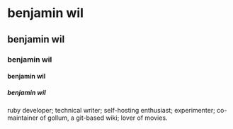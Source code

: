 # benjamin wil
## benjamin wil
### benjamin wil
#### benjamin wil
##### benjamin wil

ruby developer; technical writer; self-hosting enthusiast; experimenter; co-maintainer of gollum, a git-based wiki; lover of movies.
